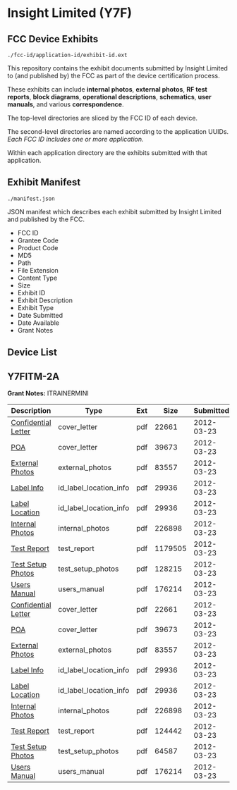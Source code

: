 # Insight Limited (Y7F)
## FCC Device Exhibits

```
./fcc-id/application-id/exhibit-id.ext
```

This repository contains the exhibit documents submitted by Insight Limited to (and published by) the FCC as part of the device certification process.

These exhibits can include **internal photos**, **external photos**, **RF test reports**, **block diagrams**, **operational descriptions**, **schematics**, **user manuals**, and various **correspondence**.

The top-level directories are sliced by the FCC ID of each device.

The second-level directories are named according to the application UUIDs. *Each FCC ID includes one or more application.*

Within each application directory are the exhibits submitted with that application. 

## Exhibit Manifest

```
./manifest.json
```

JSON manifest which describes each exhibit submitted by Insight Limited and published by the FCC.

- FCC ID
- Grantee Code
- Product Code
- MD5
- Path
- File Extension
- Content Type
- Size
- Exhibit ID
- Exhibit Description
- Exhibit Type
- Date Submitted
- Date Available
- Grant Notes

## Device List
## Y7FITM-2A
**Grant Notes:** ITRAINERMINI

| Description | Type | Ext | Size | Submitted | Available |
| ----------- | ---- | --- | ---- | --------- | --------- |
| [Confidential Letter](Y7FITM-2A/975efaca45e457393b27f266bb15fc82/1662069.pdf) | cover_letter | pdf | 22661 | 2012-03-23 | 2012-03-23 |
| [POA](Y7FITM-2A/975efaca45e457393b27f266bb15fc82/1662070.pdf) | cover_letter | pdf | 39673 | 2012-03-23 | 2012-03-23 |
| [External Photos](Y7FITM-2A/975efaca45e457393b27f266bb15fc82/1662065.pdf) | external_photos | pdf | 83557 | 2012-03-23 | 2012-03-23 |
| [Label Info](Y7FITM-2A/975efaca45e457393b27f266bb15fc82/1662067.pdf) | id_label_location_info | pdf | 29936 | 2012-03-23 | 2012-03-23 |
| [Label Location](Y7FITM-2A/975efaca45e457393b27f266bb15fc82/1662067.pdf) | id_label_location_info | pdf | 29936 | 2012-03-23 | 2012-03-23 |
| [Internal Photos](Y7FITM-2A/975efaca45e457393b27f266bb15fc82/1662066.pdf) | internal_photos | pdf | 226898 | 2012-03-23 | 2012-03-23 |
| [Test Report](Y7FITM-2A/975efaca45e457393b27f266bb15fc82/1662071.pdf) | test_report | pdf | 1179505 | 2012-03-23 | 2012-03-23 |
| [Test Setup Photos](Y7FITM-2A/975efaca45e457393b27f266bb15fc82/1662072.pdf) | test_setup_photos | pdf | 128215 | 2012-03-23 | 2012-03-23 |
| [Users Manual](Y7FITM-2A/975efaca45e457393b27f266bb15fc82/1662073.pdf) | users_manual | pdf | 176214 | 2012-03-23 | 2012-03-23 |
| [Confidential Letter](Y7FITM-2A/c249d80c209e4f1c91704fe5c60bd8f6/1662069.pdf) | cover_letter | pdf | 22661 | 2012-03-23 | 2012-03-23 |
| [POA](Y7FITM-2A/c249d80c209e4f1c91704fe5c60bd8f6/1662070.pdf) | cover_letter | pdf | 39673 | 2012-03-23 | 2012-03-23 |
| [External Photos](Y7FITM-2A/c249d80c209e4f1c91704fe5c60bd8f6/1662065.pdf) | external_photos | pdf | 83557 | 2012-03-23 | 2012-03-23 |
| [Label Info](Y7FITM-2A/c249d80c209e4f1c91704fe5c60bd8f6/1662067.pdf) | id_label_location_info | pdf | 29936 | 2012-03-23 | 2012-03-23 |
| [Label Location](Y7FITM-2A/c249d80c209e4f1c91704fe5c60bd8f6/1662067.pdf) | id_label_location_info | pdf | 29936 | 2012-03-23 | 2012-03-23 |
| [Internal Photos](Y7FITM-2A/c249d80c209e4f1c91704fe5c60bd8f6/1662066.pdf) | internal_photos | pdf | 226898 | 2012-03-23 | 2012-03-23 |
| [Test Report](Y7FITM-2A/c249d80c209e4f1c91704fe5c60bd8f6/1662078.pdf) | test_report | pdf | 124442 | 2012-03-23 | 2012-03-23 |
| [Test Setup Photos](Y7FITM-2A/c249d80c209e4f1c91704fe5c60bd8f6/1662079.pdf) | test_setup_photos | pdf | 64587 | 2012-03-23 | 2012-03-23 |
| [Users Manual](Y7FITM-2A/c249d80c209e4f1c91704fe5c60bd8f6/1662073.pdf) | users_manual | pdf | 176214 | 2012-03-23 | 2012-03-23 |
